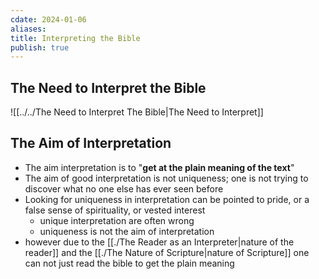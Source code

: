 ```yaml
---
cdate: 2024-01-06
aliases: 
title: Interpreting the Bible
publish: true
---
```


## The Need to Interpret the Bible
![[../../The Need to Interpret The Bible|The Need to Interpret]]


## The Aim of Interpretation
* The aim interpretation is to "**get at the plain meaning of the text**"
* The aim of good interpretation is not uniqueness; one is not trying to discover what no one else has ever seen before
* Looking for uniqueness in interpretation can be pointed to pride, or a false sense of spirituality, or vested interest
    * unique interpretation are often wrong
    * uniqueness is not the aim of interpretation
* however due to the [[./The Reader as an Interpreter|nature of the reader]] and the [[./The Nature of Scripture|nature of Scripture]] one can  not just read the bible to get the plain meaning
